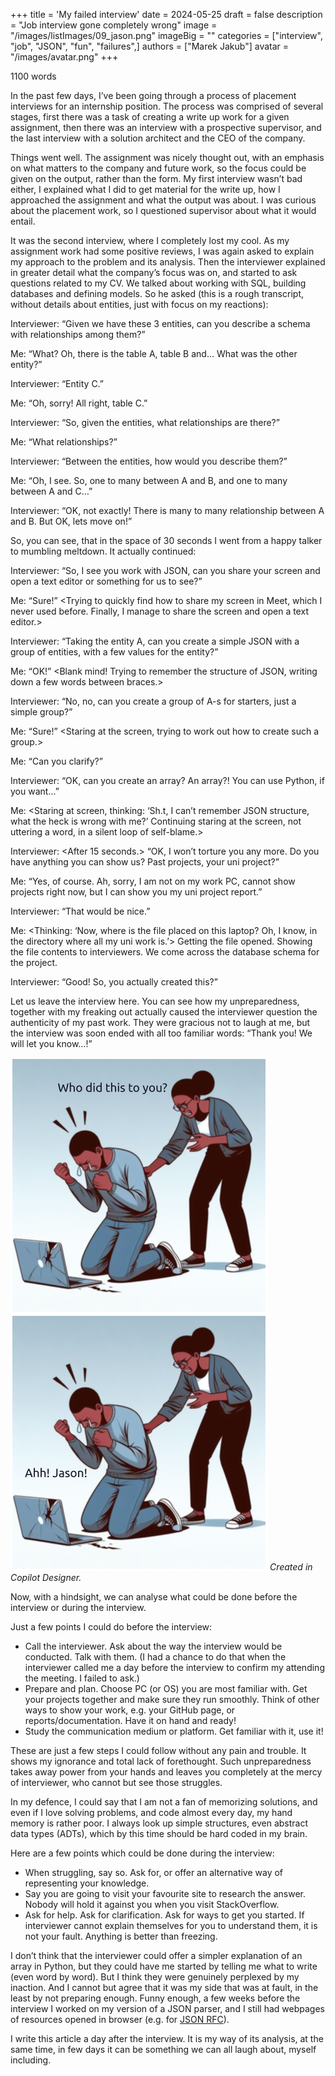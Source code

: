 +++
title = 'My failed interview'
date = 2024-05-25
draft = false
description = "Job interview gone completely wrong"
image = "/images/listImages/09_jason.png"
imageBig = ""
categories = ["interview", "job", "JSON", "fun", "failures",]
authors = ["Marek Jakub"]
avatar = "/images/avatar.png"
+++

1100 words

In the past few days, I’ve been going through a process of placement interviews for an internship position. The process was comprised of several stages, first there was a task of creating a write up work for a given assignment, then there was an interview with a prospective supervisor, and the last interview with a solution architect and the CEO of the company.

Things went well. The assignment was nicely thought out, with an emphasis on what matters to the company and future work, so the focus could be given on the output, rather than the form. My first interview wasn’t bad either, I explained what I did to get material for the write up, how I approached the assignment and what the output was about. I was curious about the placement work, so I questioned supervisor about what it would entail.

It was the second interview, where I completely lost my cool. As my assignment work had some positive reviews, I was again asked to explain my approach to the problem and its analysis. Then the interviewer explained in greater detail what the company’s focus was on, and started to ask questions related to my CV. We talked about working with SQL, building databases and defining models. So he asked (this is a rough transcript, without details about entities, just with focus on my reactions):

Interviewer: “Given we have these 3 entities, can you describe a schema with relationships among them?”

Me: “What? Oh, there is the table A, table B and… What was the other entity?”

Interviewer: “Entity C.”

Me: “Oh, sorry! All right, table C.”

Interviewer: “So, given the entities, what relationships are there?”

Me: “What relationships?”

Interviewer: “Between the entities, how would you describe them?”

Me: “Oh, I see. So, one to many between A and B, and one to many between A and C…”

Interviewer: “OK, not exactly! There is many to many relationship between A and B. But OK, lets move on!”

So, you can see, that in the space of 30 seconds I went from a happy talker to mumbling meltdown. It actually continued:

Interviewer: “So, I see you work with JSON, can you share your screen and open a text editor or something for us to see?”

Me: “Sure!” <Trying to quickly find how to share my screen in Meet, which I never used before. Finally, I manage to share the screen and open a text editor.>

Interviewer: “Taking the entity A, can you create a simple JSON with a group of entities, with a few values for the entity?”

Me: “OK!” <Blank mind! Trying to remember the structure of JSON, writing down a few words between  braces.>

Interviewer: “No, no, can you create a group of A-s for starters, just a simple group?”

Me: “Sure!” <Staring at the screen, trying to work out how to create such a group.>

Me: “Can you clarify?”

Interviewer: “OK, can you create an array? An array?! You can use Python, if you want...”

Me: <Staring at screen, thinking: ‘Sh.t, I can’t remember JSON structure, what the heck is wrong with me?’ Continuing staring at the screen, not uttering a word, in a silent loop of self-blame.>

Interviewer: <After 15 seconds.> “OK, I won’t torture you any more. Do you have anything you can show us? Past projects, your uni project?”

Me: “Yes, of course. Ah, sorry, I am not on my work PC, cannot show projects right now, but I can show you my uni project report.”

Interviewer: “That would be nice.”

Me: <Thinking: ‘Now, where is the file placed on this laptop? Oh, I know, in the directory where all my uni work is.’> Getting the file opened. Showing the file contents to interviewers. We come across the database schema for the project.

Interviewer: “Good! So, you actually created this?”

Let us leave the interview here. You can see how my unpreparedness, together with my freaking out actually caused the interviewer question the authenticity of my past work. They were gracious not to laugh at me, but the interview was soon ended with all too familiar words: “Thank you! We will let you know…!”

![A joking statement on the vagaries of interview process.](images/jason.png "A joking statement on the vagaries of interview process.")
*Created in Copilot Designer.*

Now, with a hindsight, we can analyse what could be done before the interview or during the interview.

Just a few points I could do before the interview:

- Call the interviewer. Ask about the way the interview would be conducted. Talk with them. (I had a chance to do that when the interviewer called me a day before the interview to confirm my attending the meeting. I failed to ask.)
- Prepare and plan. Choose PC (or OS) you are most familiar with. Get your projects together and make sure they run smoothly. Think of other ways to show your work, e.g. your GitHub page, or reports/documentation. Have it on hand and ready!
- Study the communication medium or platform. Get familiar with it, use it!

These are just a few steps I could follow without any pain and trouble. It shows my ignorance and total lack of forethought. Such unpreparedness takes away power from your hands and leaves you completely at the mercy of interviewer, who cannot but see those struggles.

In my defence, I could say that I am not a fan of memorizing solutions, and even if I love solving problems, and code almost every day, my hand memory is rather poor. I always look up simple structures, even abstract data types (ADTs), which by this time should be hard coded in my brain.

Here are a few points which could be done during the interview:

- When struggling, say so. Ask for, or offer an alternative way of representing your knowledge.
- Say you are going to visit your favourite site to research the answer. Nobody will hold it against you when you visit StackOverflow.
- Ask for help. Ask for clarification. Ask for ways to get you started. If interviewer cannot explain themselves for you to understand them, it is not your fault. Anything is better than freezing.

I don’t think that the interviewer could offer a simpler explanation of an array in Python, but they could have me started by telling me what to write (even word by word). But I think they were genuinely perplexed by my inaction. And I cannot but agree that it was my side that was at fault, in the least by not preparing enough. Funny enough, a few weeks before the interview I worked on my version of a JSON parser, and I still had webpages of resources opened in browser (e.g. for [JSON RFC](https://www.rfc-editor.org/info/std90)).

I write this article a day after the interview. It is my way of its analysis, at the same time, in few days it can be something we can all laugh about, myself including.
